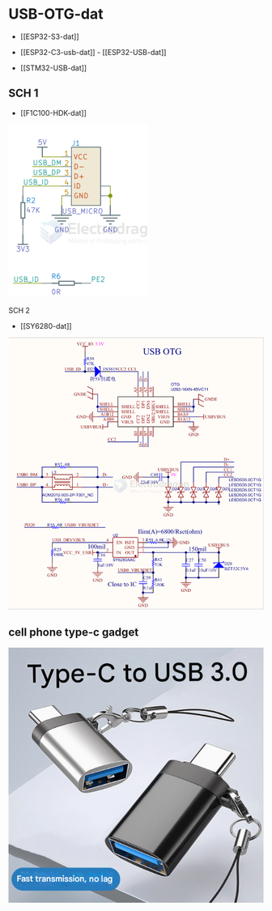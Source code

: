
# USB-OTG-dat

- [[ESP32-S3-dat]]

- [[ESP32-C3-usb-dat]] - [[ESP32-USB-dat]]

- [[STM32-USB-dat]]


## SCH 1 

- [[F1C100-HDK-dat]]

![](2025-07-16-13-10-17.png)


SCH 2 

- [[SY6280-dat]]

![](2025-08-07-12-51-38.png)





## cell phone type-c gadget 

![](2025-04-23-17-22-30.png)


